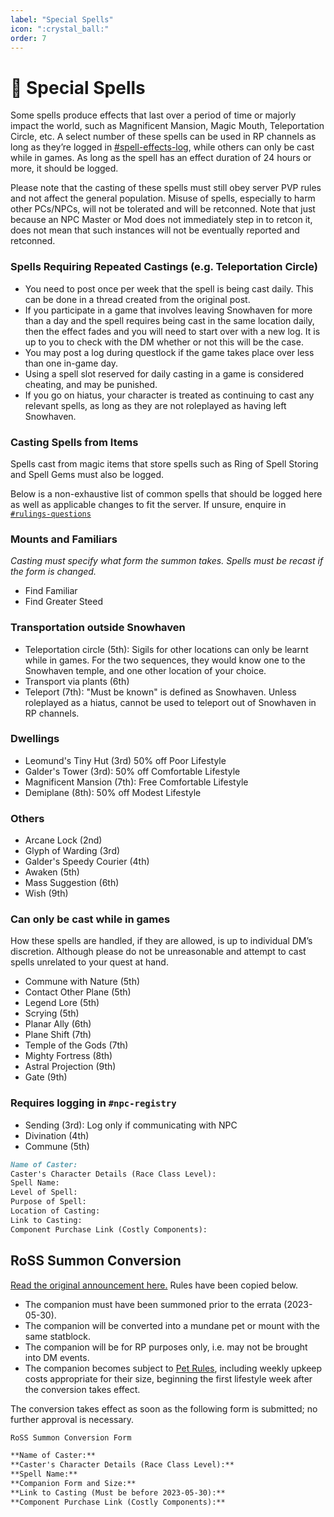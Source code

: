 ```yaml
---
label: "Special Spells"
icon: ":crystal_ball:"
order: 7
---
```

<style>
h1:before { 
  content: "🔮 ";
}
</style>

# Special Spells

Some spells produce effects that last over a period of time or majorly impact the world, such as Magnificent Mansion, Magic Mouth, Teleportation Circle, etc. A select number of these spells can be used in RP channels as long as they’re logged in [#spell-effects-log](https://discordapp.com/channels/512870694883950598/579612493345980447), while others can only be cast while in games. As long as the spell has an effect duration of 24 hours or more, it should be logged.

Please note that the casting of these spells must still obey server PVP rules and not affect the general population. Misuse of spells, especially to harm other PCs/NPCs, will not be tolerated and will be retconned. Note that just because an NPC Master or Mod does not immediately step in to retcon it, does not mean that such instances will not be eventually reported and retconned.

### Spells Requiring Repeated Castings (e.g. Teleportation Circle)

- You need to post once per week that the spell is being cast daily. This can be done in a thread created from the original post.
- If you participate in a game that involves leaving Snowhaven for more than a day and the spell requires being cast in the same location daily, then the effect fades and you will need to start over with a new log. It is up to you to check with the DM whether or not this will be the case.
- You may post a log during questlock if the game takes place over less than one in-game day.
- Using a spell slot reserved for daily casting in a game is considered cheating, and may be punished.
- If you go on hiatus, your character is treated as continuing to cast any relevant spells, as long as they are not roleplayed as having left Snowhaven.

### Casting Spells from Items

Spells cast from magic items that store spells such as Ring of Spell Storing and Spell Gems must also be logged.


Below is a non-exhaustive list of common spells that should be logged here as well as applicable changes to fit the server. If unsure, enquire in [`#rulings-questions`](https://discord.com/channels/512870694883950598/513452707617570828)

### Mounts and Familiars

*Casting must specify what form the summon takes. Spells must be recast if the form is changed.*
- Find Familiar
- Find Greater Steed

### Transportation outside Snowhaven

- Teleportation circle (5th): Sigils for other locations can only be learnt while in games. For the two sequences, they would know one to the Snowhaven temple, and one other location of your choice.
- Transport via plants (6th)
- Teleport (7th): "Must be known" is defined as Snowhaven. Unless roleplayed as a hiatus, cannot be used to teleport out of Snowhaven in RP channels.

### Dwellings

- Leomund's Tiny Hut (3rd) 50% off Poor Lifestyle
- Galder's Tower (3rd): 50% off Comfortable Lifestyle
- Magnificent Mansion (7th): Free Comfortable Lifestyle
- Demiplane (8th): 50% off Modest Lifestyle

### Others

- Arcane Lock (2nd)
- Glyph of Warding (3rd)
- Galder's Speedy Courier (4th)
- Awaken (5th)
- Mass Suggestion (6th)
- Wish (9th)

### Can only be cast while in games

How these spells are handled, if they are allowed, is up to individual DM’s discretion. Although please do not be unreasonable and attempt to cast spells unrelated to your quest at hand. 

- Commune with Nature (5th)
- Contact Other Plane (5th)
- Legend Lore (5th)
- Scrying (5th)
- Planar Ally (6th)
- Plane Shift (7th)
- Temple of the Gods (7th)
- Mighty Fortress (8th)
- Astral Projection (9th)
- Gate (9th)

### Requires logging in `#npc-registry`

- Sending (3rd): Log only if communicating with NPC
- Divination (4th)
- Commune (5th)


```md LOG TEMPLATE
Name of Caster: 
Caster's Character Details (Race Class Level): 
Spell Name: 
Level of Spell: 
Purpose of Spell: 
Location of Casting: 
Link to Casting: 
Component Purchase Link (Costly Components): 
```

## RoSS Summon Conversion
[Read the original announcement here.](https://discord.com/channels/512870694883950598/720529747817529374/1171973945419902977) Rules have been copied below.

- The companion must have been summoned prior to the errata (2023-05-30).
- The companion will be converted into a mundane pet or mount with the same statblock.
- The companion will be for RP purposes only, i.e. may not be brought into DM events.
- The companion becomes subject to [Pet Rules](<https://docs.google.com/document/d/1LpK9WUF73NqAP1YpqshIwdlbz8_hGGs36nvghEMQ1MA/edit#heading=h.oy66huwb4rjw>), including weekly upkeep costs appropriate for their size, beginning the first lifestyle week after the conversion takes effect.

The conversion takes effect as soon as the following form is submitted; no further approval is necessary.

```md
RoSS Summon Conversion Form

**Name of Caster:** 
**Caster's Character Details (Race Class Level):** 
**Spell Name:** 
**Companion Form and Size:** 
**Link to Casting (Must be before 2023-05-30):** 
**Component Purchase Link (Costly Components):** 
```
